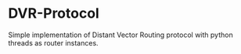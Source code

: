 # DVR-Protocol
Simple implementation of Distant Vector Routing protocol with python threads as router instances.
